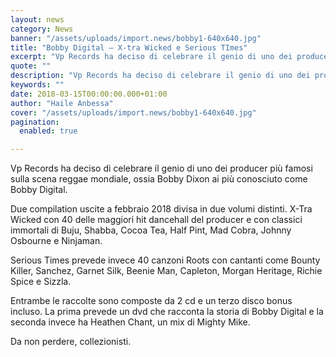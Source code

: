 ```yaml
---
layout: news
category: News
banner: "/assets/uploads/import.news/bobby1-640x640.jpg"
title: "Bobby Digital – X-tra Wicked e Serious TImes"
excerpt: "Vp Records ha deciso di celebrare il genio di uno dei producer più famosi sulla scena reggae mondiale, ossia Bobby Dixon ai più conosciuto come Bobby Digital. Due compilation uscite a febbraio 2018 divisa in due volumi distinti. X-Tra Wicked con 40 delle maggiori hit dancehall del producer e con classici immortali di Buju, Shabba, [&hellip"
quote: ""
description: "Vp Records ha deciso di celebrare il genio di uno dei producer più famosi sulla scena reggae mondiale, ossia Bobby Dixon ai più conosciuto come Bobby Digital. Due compilation uscite a febbraio 2018 divisa in due volumi distinti. X-Tra Wicked con 40 delle maggiori hit dancehall del producer e con classici immortali di Buju, Shabba, [&hellip"
keywords: ""
date: 2018-03-15T00:00:00.000+01:00
author: "Haile Anbessa"
cover: "/assets/uploads/import.news/bobby1-640x640.jpg"
pagination:
  enabled: true

---
```


Vp Records ha deciso di celebrare il genio di uno dei producer più famosi sulla scena reggae mondiale, ossia Bobby Dixon ai più conosciuto come Bobby Digital.

Due compilation uscite a febbraio 2018 divisa in due volumi distinti. X-Tra Wicked con 40 delle maggiori hit dancehall del producer e con classici immortali di Buju, Shabba, Cocoa Tea, Half Pint, Mad Cobra, Johnny Osbourne e Ninjaman.

Serious Times prevede invece 40 canzoni Roots con cantanti come Bounty Killer, Sanchez, Garnet Silk, Beenie Man, Capleton, Morgan Heritage, Richie Spice e Sizzla.

Entrambe le raccolte sono composte da 2 cd e un terzo disco bonus incluso. La prima prevede un dvd che racconta la storia di Bobby Digital e la seconda invece ha Heathen Chant, un mix di Mighty Mike.

Da non perdere, collezionisti.